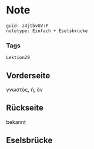 # Note
```
guid: z4jtbvGV:F
notetype: Einfach + Eselsbrücke
```

### Tags
```
Lektion29
```

## Vorderseite
γνωστός, ή, όν

## Rückseite
bekannt

## Eselsbrücke

